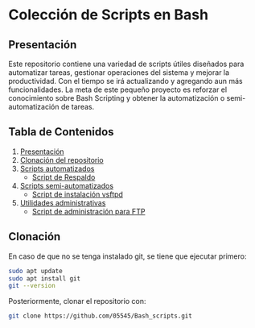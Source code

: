 # Colección de Scripts en Bash

## Presentación
Este repositorio contiene una variedad de scripts útiles diseñados para automatizar tareas, gestionar operaciones del sistema y mejorar la productividad. Con el tiempo se irá actualizando y agregando aun más funcionalidades. La meta de este pequeño proyecto es reforzar el conocimiento sobre Bash Scripting y obtener la automatización o semi-automatización de tareas.

## Tabla de Contenidos
1. [Presentación](#presentación)
2. [Clonación del repositorio](#clonación)
3. [Scripts automatizados](automatizados/)
   - [Script de Respaldo](#script-de-respaldo)
4. [Scripts semi-automatizados](semi-automatizados/)
   - [Script de instalación vsftpd](semi-automatizados/script_ftp.bash)
6. [Utilidades administrativas](utilidades/)
   - [Script de administración para FTP](utilidades/script_adminFTP.bash)

## Clonación
En caso de que no se tenga instalado git, se tiene que ejecutar primero:
```sh
sudo apt update
sudo apt install git
git --version
```
Posteriormente, clonar el repositorio con:
```sh
git clone https://github.com/05545/Bash_scripts.git
```


